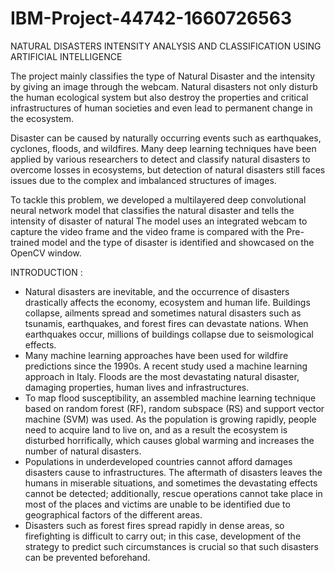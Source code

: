 # IBM-Project-44742-1660726563


NATURAL DISASTERS INTENSITY ANALYSIS AND CLASSIFICATION USING ARTIFICIAL INTELLIGENCE 

The project mainly classifies the type of Natural Disaster and the intensity by giving an image through the webcam. Natural disasters not only disturb the human ecological system but also destroy the properties and critical infrastructures of human societies and even lead to permanent change in the ecosystem.

Disaster can be caused by naturally occurring events such as earthquakes, cyclones, floods, and wildfires. Many deep learning techniques have been applied by various researchers to detect and classify natural disasters to overcome losses in ecosystems, but detection of natural disasters still faces issues due to the complex and imbalanced structures of images.

To tackle this problem, we developed a multilayered deep convolutional neural network model that classifies the natural disaster and tells the intensity of disaster of natural The model uses an integrated webcam to capture the video frame and the video frame is compared with the Pre-trained model and the type of disaster is identified and showcased on the OpenCV window.


INTRODUCTION :
* Natural disasters are inevitable, and the occurrence of disasters drastically affects the economy, ecosystem and human life. Buildings collapse, ailments spread and sometimes natural disasters such as tsunamis, earthquakes, and forest fires can devastate nations. When earthquakes occur, millions of buildings collapse due to seismological effects.
* Many machine learning approaches have been used for wildfire predictions since the 1990s. A recent study used a machine learning approach in Italy. Floods are the most devastating natural disaster, damaging properties, human lives and infrastructures.
* To map flood susceptibility, an assembled machine learning technique based on random forest (RF), random subspace (RS) and support vector machine (SVM) was used. As the population is growing rapidly, people need to acquire land to live on, and as a result the ecosystem is disturbed horrifically, which causes global warming and increases the number of natural disasters.
* Populations in underdeveloped countries cannot afford damages disasters cause to infrastructures. The aftermath of disasters leaves the humans in miserable situations, and sometimes the devastating effects cannot be detected; additionally, rescue operations cannot take place in most of the places and victims are unable to be identified due to geographical factors of the different areas.
* Disasters such as forest fires spread rapidly in dense areas, so firefighting is difficult to carry out; in this case, development of the strategy to predict such circumstances is crucial so that such disasters can be prevented beforehand.
